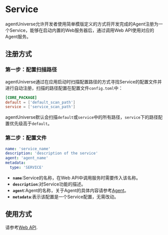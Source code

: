 # Service

agentUniverse允许开发者使用简单模版定义的方式将开发完成的Agent注册为一个Service，能够在启动内置的Web服务器后，通过调用Web API使用对应的Agent服务。

## 注册方式

### 第一步：配置扫描路径
agentUniverse通过在应用启动时扫描配置路径的方式寻找Service的配置文件并进行自动注册，扫描的路径配置在配置文件`config.toml`中：
```toml
[CORE_PACKAGE]
default = ['default_scan_path']
service = ['service_scan_path']
```
agentUniverse默认会扫描`default`或`service`中的所有路径，`service`下的路径配置优先级高于`default`。


### 第二步：配置文件
```yaml
name: 'service_name'
description: 'description of the service'
agent: 'agent_name'
metadata:
  type: 'SERVICE'
```
- **`name`**:Service的名称，在Web API中调用服务时需要传入该名称。
- **`description`**:对Service功能的描述。
- **`agent`**:Agent的名称，关于Agent的具体内容请参考[Agent]()。
- **`metadata`**:表示该配置是一个Service配置，无需改动。

## 使用方式
请参考[Web API](服务Api.md).